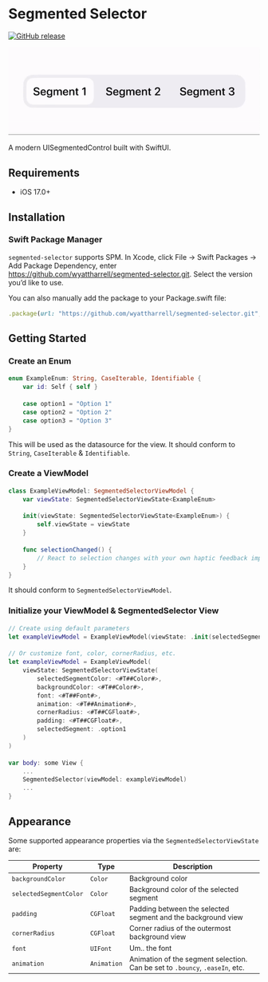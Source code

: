 # Segmented Selector
[![GitHub release](https://img.shields.io/github/release/wyattharrell/segmented-selector.svg)](https://github.com/wyattharrell/segmented-selector/releases)

![Segmented Select Gif](https://raw.githubusercontent.com/wyattharrell/segmented-selector/refs/heads/main/segmented-selector.gif)

A modern UISegmentedControl built with SwiftUI.

## Requirements

- iOS 17.0+

## Installation

### Swift Package Manager

`segmented-selector` supports SPM. In Xcode, click File -> Swift Packages -> Add Package Dependency, enter https://github.com/wyattharrell/segmented-selector.git. Select the version you’d like to use.

You can also manually add the package to your Package.swift file:
```ruby
.package(url: "https://github.com/wyattharrell/segmented-selector.git", from: "1.0.0")
```

## Getting Started

### Create an Enum

```swift
enum ExampleEnum: String, CaseIterable, Identifiable {
    var id: Self { self }

    case option1 = "Option 1"
    case option2 = "Option 2"
    case option3 = "Option 3"
}

```
This will be used as the datasource for the view. It should conform to `String`, `CaseIterable` & `Identifiable`.

### Create a ViewModel

```swift
class ExampleViewModel: SegmentedSelectorViewModel {
    var viewState: SegmentedSelectorViewState<ExampleEnum>

    init(viewState: SegmentedSelectorViewState<ExampleEnum>) {
        self.viewState = viewState
    }

    func selectionChanged() {
        // React to selection changes with your own haptic feedback implementation
    }
}
```
It should conform to `SegmentedSelectorViewModel`.

### Initialize your ViewModel & SegmentedSelector View

```swift
// Create using default parameters
let exampleViewModel = ExampleViewModel(viewState: .init(selectedSegment: .option1))

// Or customize font, color, cornerRadius, etc.
let exampleViewModel = ExampleViewModel(
    viewState: SegmentedSelectorViewState(
        selectedSegmentColor: <#T##Color#>,
        backgroundColor: <#T##Color#>,
        font: <#T##Font#>,
        animation: <#T##Animation#>,
        cornerRadius: <#T##CGFloat#>,
        padding: <#T##CGFloat#>,
        selectedSegment: .option1
    )
)

var body: some View {
    ...
    SegmentedSelector(viewModel: exampleViewModel)
    ...
}
```

## Appearance

Some supported appearance properties via the `SegmentedSelectorViewState` are:

| Property | Type | Description |
|---|---|---|
| `backgroundColor` | `Color` | Background color |
| `selectedSegmentColor` | `Color` | Background color of the selected segment |
| `padding` | `CGFloat` | Padding between the selected segment and the background view |
| `cornerRadius` | `CGFloat` | Corner radius of the outermost background view |
| `font` | `UIFont` | Um.. the font |
| `animation` | `Animation` | Animation of the segment selection. Can be set to `.bouncy`, `.easeIn`, etc. |


